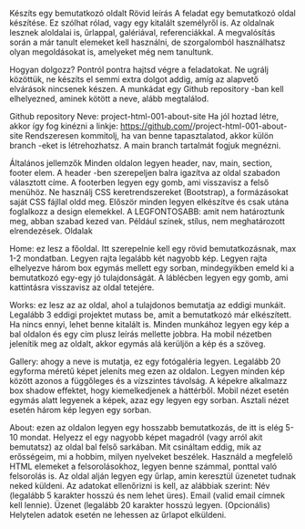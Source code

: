Készíts egy bemutatkozó oldalt
Rövid leírás
A feladat egy bemutatkozó oldal készítése. Ez szólhat rólad, vagy egy kitalált személyről is. Az oldalnak lesznek aloldalai is, űrlappal, galériával, referenciákkal. A megvalósítás során a már tanult elemeket kell használni, de szorgalomból használhatsz olyan megoldásokat is, amelyeket még nem tanultunk.

Hogyan dolgozz?
Pontról pontra hajtsd végre a feladatokat.
Ne ugrálj közöttük, ne készíts el semmi extra dolgot addig, amíg az alapvető elvárások nincsenek készen.
A munkádat egy Github repository -ban kell elhelyezned, aminek kötött a neve, alább megtalálod.

Github repository
Neve: project-html-001-about-site
Ha jól hoztad létre, akkor így fog kinézni a linkje:
https://github.com/<userneved>/project-html-001-about-site
Rendszeresen kommitolj, ha van benne tapasztalatod, akkor külön branch -eket is létrehozhatsz.
A main branch tartalmát fogjuk megnézni.

Általános jellemzők
Minden oldalon legyen header, nav, main, section, footer elem.
A header -ben szerepeljen balra igazítva az oldal szabadon választott címe.
A footerben legyen egy gomb, ami visszavisz a felső menühöz.
Ne használj CSS keretrendszereket (Bootstrap), a formázásokat saját CSS fájllal oldd meg. Először minden legyen elkészítve és csak utána foglalkozz a design elemekkel.
A LEGFONTOSABB: amit nem határoztunk meg, abban szabad kezed van. Például színek, stílus, nem meghatározott elrendezések.
Oldalak

Home: ez lesz a főoldal. 
Itt szerepelnie kell egy rövid bemutatkozásnak, max 1-2 mondatban. 
Legyen rajta legalább két nagyobb kép.
Legyen rajta elhelyezve három box egymás mellett egy sorban, mindegyikben emeld ki a bemutatkozó egy-egy jó tulajdonságát.
A láblécben legyen egy gomb, ami kattintásra visszavisz az oldal tetejére.

Works: ez lesz az az oldal, ahol a tulajdonos bemutatja az eddigi munkáit.
Legalább 3 eddigi projektet mutass be, amit a bemutatkozó már elkészített. Ha nincs ennyi, lehet benne kitalált is. Minden munkához legyen egy kép a bal oldalon és egy cím plusz leírás mellette jobbra. Ha mobil nézetben jelenítik meg az oldalt, akkor egymás alá kerüljön a kép és a szöveg.

Gallery: ahogy a neve is mutatja, ez egy fotógaléria legyen.
Legalább 20 egyforma méretű képet jeleníts meg ezen az oldalon.
Legyen minden kép között azonos a függőleges és a vízszintes távolság.
A képekre alkalmazz box shadow effektet, hogy kiemelkedjenek a háttérből.
Mobil nézet esetén egymás alatt legyenek a képek, azaz egy legyen egy sorban.
Asztali nézet esetén három kép legyen egy sorban.

About: ezen az oldalon legyen egy hosszabb bemutatkozás, de itt is elég 5-10 mondat. 
Helyezz el egy nagyobb képet magadról (vagy arról akit bemutatsz) az oldal bal felső sarkában.
Mit csináltam eddig, mik az erősségeim, mi a hobbim, milyen nyelveket beszélek. Használd a megfelelő HTML elemeket a felsorolásokhoz, legyen benne számmal, ponttal való felsorolás is. 
Az oldal alján legyen egy űrlap, amin keresztül üzenetet tudnak neked küldeni. Az adatokat ellenőrizni is kell, az alábbiak szerint:
Név (legalább 5 karakter hosszú és nem lehet üres).
Email (valid email címnek kell lennie).
Üzenet (legalább 20 karakter hosszú legyen.
(Opcionális) Helytelen adatok esetén ne lehessen az űrlapot elküldeni.